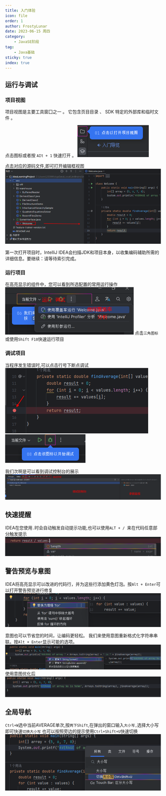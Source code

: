 ```yaml
---
title: 入门体验
icon: file
order: 1
author: FrostyLunar
date: 2023-06-15 周四
category:
	- JavaSE阶段
tag:
	- Java基础
sticky: true
index: true
---
```


## 运行与调试

### 项目视图

项目视图是主要工具窗囗之一 。 它包含页目目录 、 SDK 特定的外部库和临时文件 。

点击图标或者按 `AIt + 1` 快速打开 。
![](./assets/image-20230421100350310.png)

点击对应的源码文件,即可打开编辑框视图
![](./assets/image-20230421100531369.png)

第一次打开项目时，IntelliJ IDEA会扫描JDK和项目本身，以收集编码辅助所需的详细信息。要继续：请等待索引完成。

### 运行项目

在高亮显示的组件中，您可以看到所选配置的常用运行操作
![](./assets/image-20230421101342721.png)
点击`三角图标`或使用`Shift F10`快速运行项目

### 调试项目

当程序发生错误时,可以点击行号下断点调试
![](./assets/image-20230421101518356.png)
![](./assets/image-20230421101525141.png)

我们次啊是可以看到调试控制台的展示
![](./assets/image-20230421101702235.png)

## 快速提醒

IDEA在您使用`.`时会自动触发自动提示功能,也可以使用`ALT + / `来在代码任意部分触发提示
![](./assets/image-20230421101900174.png)

## 警告预览与意图

IDEA将高亮显示可以改进的代码行，并为这些行添加黄色灯泡。按`Alt + Enter`可以打开警告预览进行修复
![](./assets/image-20230421103343117.png)

意图也可以节省您的时间，让编码更轻松。
我们来使用意图重新格式化字符串串联。按`Alt + Enter`显示可能的选项。
![](./assets/image-20230421103409847.png)
使用意图优化后
![](./assets/image-20230421103430457.png)

## 全局导航

`Ctrl+W`选中当前AVERAGE单次,按`两下Shift`,在弹出的窗口输入`大小写,`选择大小写即可快速`切换大小写`
也可以按照旁边的提示使用`Ctrl+Shift+U`快速切换
![](./assets/image-20230421103559206.png)





